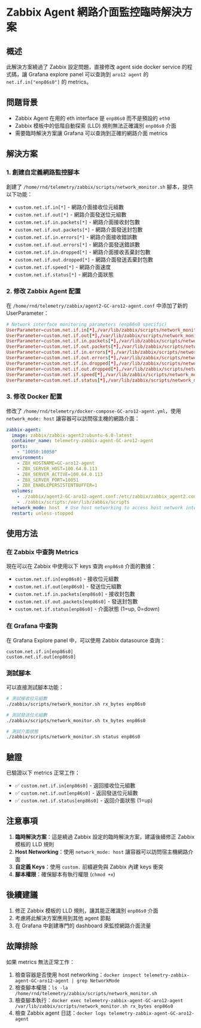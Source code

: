 # Zabbix Agent 網路介面監控臨時解決方案

## 概述

此解決方案繞過了 Zabbix 設定問題，直接修改 agent side docker service 的程式碼，讓 Grafana explore panel 可以查詢到 `aro12 agent` 的 `net.if.in["enp86s0"]` 的 metrics。

## 問題背景

- Zabbix Agent 在用的 eth interface 是 `enp86s0` 而不是預設的 `eth0`
- Zabbix 模板中的低階自動探索 (LLD) 規則無法正確識別 `enp86s0` 介面
- 需要臨時解決方案讓 Grafana 可以查詢到正確的網路介面 metrics

## 解決方案

### 1. 創建自定義網路監控腳本

創建了 `/home/rnd/telemetry/zabbix/scripts/network_monitor.sh` 腳本，提供以下功能：

- `custom.net.if.in[*]` - 網路介面接收位元組數
- `custom.net.if.out[*]` - 網路介面發送位元組數  
- `custom.net.if.in.packets[*]` - 網路介面接收封包數
- `custom.net.if.out.packets[*]` - 網路介面發送封包數
- `custom.net.if.in.errors[*]` - 網路介面接收錯誤數
- `custom.net.if.out.errors[*]` - 網路介面發送錯誤數
- `custom.net.if.in.dropped[*]` - 網路介面接收丟棄封包數
- `custom.net.if.out.dropped[*]` - 網路介面發送丟棄封包數
- `custom.net.if.speed[*]` - 網路介面速度
- `custom.net.if.status[*]` - 網路介面狀態

### 2. 修改 Zabbix Agent 配置

在 `/home/rnd/telemetry/zabbix/agent2-GC-aro12-agent.conf` 中添加了新的 UserParameter：

```conf
# Network interface monitoring parameters (enp86s0 specific)
UserParameter=custom.net.if.in[*],/var/lib/zabbix/scripts/network_monitor.sh rx_bytes $1
UserParameter=custom.net.if.out[*],/var/lib/zabbix/scripts/network_monitor.sh tx_bytes $1
UserParameter=custom.net.if.in.packets[*],/var/lib/zabbix/scripts/network_monitor.sh rx_packets $1
UserParameter=custom.net.if.out.packets[*],/var/lib/zabbix/scripts/network_monitor.sh tx_packets $1
UserParameter=custom.net.if.in.errors[*],/var/lib/zabbix/scripts/network_monitor.sh rx_errors $1
UserParameter=custom.net.if.out.errors[*],/var/lib/zabbix/scripts/network_monitor.sh tx_errors $1
UserParameter=custom.net.if.in.dropped[*],/var/lib/zabbix/scripts/network_monitor.sh rx_dropped $1
UserParameter=custom.net.if.out.dropped[*],/var/lib/zabbix/scripts/network_monitor.sh tx_dropped $1
UserParameter=custom.net.if.speed[*],/var/lib/zabbix/scripts/network_monitor.sh speed $1
UserParameter=custom.net.if.status[*],/var/lib/zabbix/scripts/network_monitor.sh status $1
```

### 3. 修改 Docker 配置

修改了 `/home/rnd/telemetry/docker-compose-GC-aro12-agent.yml`，使用 `network_mode: host` 讓容器可以訪問宿主機的網路介面：

```yaml
zabbix-agent:
  image: zabbix/zabbix-agent2:ubuntu-6.0-latest
  container_name: telemetry-zabbix-agent-GC-aro12-agent
  ports:
    - "10050:10050"
  environment:
    - ZBX_HOSTNAME=GC-aro12-agent
    - ZBX_SERVER_HOST=100.64.0.113
    - ZBX_SERVER_ACTIVE=100.64.0.113
    - ZBX_SERVER_PORT=10051
    - ZBX_ENABLEPERSISTENTBUFFER=1
  volumes:
    - ./zabbix/agent2-GC-aro12-agent.conf:/etc/zabbix/zabbix_agent2.conf
    - ./zabbix/scripts:/var/lib/zabbix/scripts
  network_mode: host  # Use host networking to access host network interfaces
  restart: unless-stopped
```

## 使用方法

### 在 Zabbix 中查詢 Metrics

現在可以在 Zabbix 中使用以下 keys 查詢 `enp86s0` 介面的數據：

- `custom.net.if.in[enp86s0]` - 接收位元組數
- `custom.net.if.out[enp86s0]` - 發送位元組數
- `custom.net.if.in.packets[enp86s0]` - 接收封包數
- `custom.net.if.out.packets[enp86s0]` - 發送封包數
- `custom.net.if.status[enp86s0]` - 介面狀態 (1=up, 0=down)

### 在 Grafana 中查詢

在 Grafana Explore panel 中，可以使用 Zabbix datasource 查詢：

```
custom.net.if.in[enp86s0]
custom.net.if.out[enp86s0]
```

### 測試腳本

可以直接測試腳本功能：

```bash
# 測試接收位元組數
./zabbix/scripts/network_monitor.sh rx_bytes enp86s0

# 測試發送位元組數  
./zabbix/scripts/network_monitor.sh tx_bytes enp86s0

# 測試介面狀態
./zabbix/scripts/network_monitor.sh status enp86s0
```

## 驗證

已驗證以下 metrics 正常工作：

- ✅ `custom.net.if.in[enp86s0]` - 返回接收位元組數
- ✅ `custom.net.if.out[enp86s0]` - 返回發送位元組數  
- ✅ `custom.net.if.status[enp86s0]` - 返回介面狀態 (1=up)

## 注意事項

1. **臨時解決方案**：這是繞過 Zabbix 設定的臨時解決方案，建議後續修正 Zabbix 模板的 LLD 規則
2. **Host Networking**：使用 `network_mode: host` 讓容器可以訪問宿主機網路介面
3. **自定義 Keys**：使用 `custom.` 前綴避免與 Zabbix 內建 keys 衝突
4. **腳本權限**：確保腳本有執行權限 (`chmod +x`)

## 後續建議

1. 修正 Zabbix 模板的 LLD 規則，讓其能正確識別 `enp86s0` 介面
2. 考慮將此解決方案應用到其他 agent 節點
3. 在 Grafana 中創建專門的 dashboard 來監控網路介面流量

## 故障排除

如果 metrics 無法正常工作：

1. 檢查容器是否使用 host networking：`docker inspect telemetry-zabbix-agent-GC-aro12-agent | grep NetworkMode`
2. 檢查腳本權限：`ls -la /home/rnd/telemetry/zabbix/scripts/network_monitor.sh`
3. 檢查腳本執行：`docker exec telemetry-zabbix-agent-GC-aro12-agent /var/lib/zabbix/scripts/network_monitor.sh rx_bytes enp86s0`
4. 檢查 Zabbix agent 日誌：`docker logs telemetry-zabbix-agent-GC-aro12-agent`
